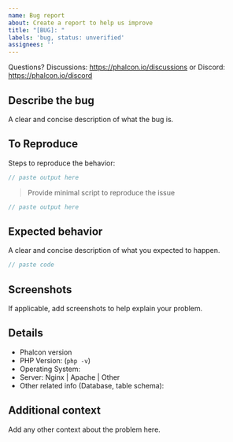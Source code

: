 ```yaml
---
name: Bug report
about: Create a report to help us improve
title: "[BUG]: "
labels: 'bug, status: unverified'
assignees: ''
---
```


Questions? Discussions: https://phalcon.io/discussions or Discord: https://phalcon.io/discord

## Describe the bug

A clear and concise description of what the bug is.

## To Reproduce

Steps to reproduce the behavior:

```php
// paste output here
```

> Provide minimal script to reproduce the issue

```php
// paste output here
```

## Expected behavior

A clear and concise description of what you expected to happen.

```php
// paste code
```

## Screenshots

If applicable, add screenshots to help explain your problem.

## Details

- Phalcon version
- PHP Version: (`php -v`)
- Operating System:
- Server: Nginx | Apache | Other
- Other related info (Database, table schema):

## Additional context

Add any other context about the problem here.
